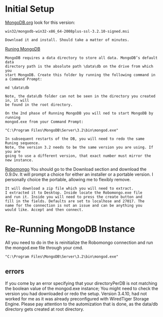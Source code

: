 # Initial Setup

[MongoDB.org](https://www.mongodb.org/dl/win32/x86_64-2008plus-ssl?_ga=1.192889902.524643510.1485972341)
    look for this version:

`win32/mongodb-win32-x86_64-2008plus-ssl-3.2.10-signed.msi`

    Download it and install. Should take a matter of minutes.

[Runing MongoDB](https://docs.mongodb.com/manual/tutorial/install-mongodb-on-windows/#run-mongodb-community-edition)

    MongoDB requires a data directory to store all data. MongoDB’s default data 
    directory path is the absolute path \data\db on the drive from which you 
    start MongoDB. Create this folder by running the following command in 
    a Command Prompt:

`md \data\db`

    Note, the data\db folder can not be seen in the directory you created in, it will
    be found in the root directory.  

    On the 2nd phase of Running MongoDB you will ned to start MongoDB by running
    mongod.exe from your Command Prompt:

`"C:\Program Files\MongoDB\Server\3.2\bin\mongod.exe"`

    In subsequent restarts of the DB, you will need to redo the same Runing sequence.
    Note, the version 3.2 needs to be the same version you are using. If you are 
    going to use a different version, that exact number must mirror the new instance.

[Robomongo](robomongo.org)
    You should go to the Download section and download the 0.9.0v.
    It will prompt a choice for either an installer or a portable version.
    I personally choice the portable, allowing me to flexibly remove.

    It will download a zip file which you will need to extract. 
    I extracted it to Desktop. Inside locate the Robomongo.exe file
    and run it. Inside you will need to press the create button and 
    fill in the fields. Defaults are set to localhose and 27017. The 
    name for the connection is not an issue and can be anything you
    would like. Accept and then connect. 

# Re-Running MongoDB Instance

All you need to do in the is reinitialize the Robomongo connection and run 
the mongod.exe file through your cmd. 

`"C:\Program Files\MongoDB\Server\3.2\bin\mongod.exe"`

## errors

If you come by an error specifying that your directoryPerDB is not matching the boolean
value of the mongod.exe instance; You might need to check the version you had downloaded
or redo the setup. Version 3.4.10, had not worked for me as it was already preconfigured with
WiredTiger Storage Engine. Please pay attention to the automization that is done, as the data/db
directory gets created at root directory.
